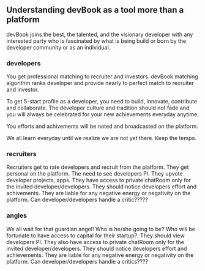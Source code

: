 ## Understanding devBook as a tool more than a platform

devBook joins the best, the talented, and the visionary developer with any interested party who is fascinated by what is being build or born by the developer community or as an individual.

### developers
You get professional matching to recruiter and investors. devBook matching algorithm ranks developer and provide nearly to perfect match to recruiter and investor.

To get 5-start profile as a developer, you need to build, innovate, contribute and collaborate. The developer culture and tradition should not fade and you will always be celebrated for your new achievements everyday anytime.

You efforts and achivements will be noted and broadcasted on the platform.

We all learn everyday until we realize we are not yet there. Keep the tempo.

### recruiters
Recruiters get to rate developers and recruit from the platform. They get personal on the platform. The need to see developers PI. They upvote developer projects, apps. They have access to private chatRoom only for the invited developer/developers. They should notice developers effort and achivements. They are liable for any negative energy or negativity on the platform. Can developer/developers handle a critic?????

### angles
We all wait for that guardian angel! Who is he/she going to be? Who will be fortunate to have access to capital for their startup?. They should view developers PI. They also have access to private chatRoom only for the invited developer/developers. They should notice developers effort and achievements. They are liable for any  negative energy or negativity on the platform. Can developer/developers handle a critics????
